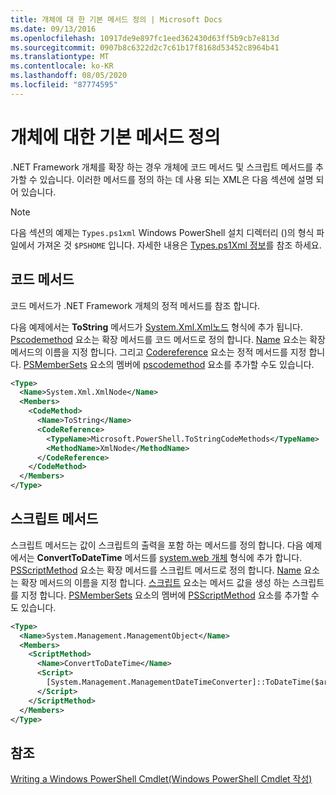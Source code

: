 ```yaml
---
title: 개체에 대 한 기본 메서드 정의 | Microsoft Docs
ms.date: 09/13/2016
ms.openlocfilehash: 10917de9e897fc1eed362430d63ff5b9cb7e813d
ms.sourcegitcommit: 0907b8c6322d2c7c61b17f8168d53452c8964b41
ms.translationtype: MT
ms.contentlocale: ko-KR
ms.lasthandoff: 08/05/2020
ms.locfileid: "87774595"
---
```

# <a name="defining-default-methods-for-objects"></a>개체에 대한 기본 메서드 정의

.NET Framework 개체를 확장 하는 경우 개체에 코드 메서드 및 스크립트 메서드를 추가할 수 있습니다.
이러한 메서드를 정의 하는 데 사용 되는 XML은 다음 섹션에 설명 되어 있습니다.

> [!NOTE]
> 다음 섹션의 예제는 `Types.ps1xml` Windows PowerShell 설치 디렉터리 ()의 형식 파일에서 가져온 것 `$PSHOME` 입니다. 자세한 내용은 [Types.ps1Xml 정보](/powershell/module/microsoft.powershell.core/about/about_types.ps1xml)를 참조 하세요.

## <a name="code-methods"></a>코드 메서드

코드 메서드가 .NET Framework 개체의 정적 메서드를 참조 합니다.

다음 예제에서는 **ToString** 메서드가 [System.Xml.Xml노드](/dotnet/api/System.Xml.XmlNode) 형식에 추가 됩니다. [Pscodemethod](/dotnet/api/system.management.automation.pscodemethod) 요소는 확장 메서드를 코드 메서드로 정의 합니다. [Name](/dotnet/api/system.management.automation.psmemberinfo.name?view=pscore-6.2.0#System_Management_Automation_PSMemberInfo_Name) 요소는 확장 메서드의 이름을 지정 합니다. 그리고 [Codereference](/dotnet/api/system.management.automation.pscodemethod.codereference?view=pscore-6.2.0#System_Management_Automation_PSCodeMethod_CodeReference) 요소는 정적 메서드를 지정 합니다. [PSMemberSets](/dotnet/api/system.management.automation.psmemberset?view=pscore-6.2.0) 요소의 멤버에 [pscodemethod](/dotnet/api/system.management.automation.pscodemethod) 요소를 추가할 수도 있습니다.

```xml
<Type>
  <Name>System.Xml.XmlNode</Name>
  <Members>
    <CodeMethod>
      <Name>ToString</Name>
      <CodeReference>
        <TypeName>Microsoft.PowerShell.ToStringCodeMethods</TypeName>
        <MethodName>XmlNode</MethodName>
      </CodeReference>
    </CodeMethod>
  </Members>
</Type>
```

## <a name="script-methods"></a>스크립트 메서드

스크립트 메서드는 값이 스크립트의 출력을 포함 하는 메서드를 정의 합니다. 다음 예제에서는 **ConvertToDateTime** 메서드를 [system.web 개체](/dotnet/api/System.Management.ManagementObject) 형식에 추가 합니다. [PSScriptMethod](/dotnet/api/system.management.automation.psscriptmethod?view=pscore-6.2.0) 요소는 확장 메서드를 스크립트 메서드로 정의 합니다. [Name](/dotnet/api/system.management.automation.psmemberinfo.name?view=pscore-6.2.0#System_Management_Automation_PSMemberInfo_Name) 요소는 확장 메서드의 이름을 지정 합니다. [스크립트](/dotnet/api/system.management.automation.psscriptmethod.script?view=pscore-6.2.0#System_Management_Automation_PSScriptMethod_Script) 요소는 메서드 값을 생성 하는 스크립트를 지정 합니다. [PSMemberSets](/dotnet/api/system.management.automation.psmemberset?view=pscore-6.2.0) 요소의 멤버에 [PSScriptMethod](/dotnet/api/system.management.automation.psscriptmethod?view=pscore-6.2.0) 요소를 추가할 수도 있습니다.

```xml
<Type>
  <Name>System.Management.ManagementObject</Name>
  <Members>
    <ScriptMethod>
      <Name>ConvertToDateTime</Name>
      <Script>
        [System.Management.ManagementDateTimeConverter]::ToDateTime($args[0])
      </Script>
    </ScriptMethod>
  </Members>
</Type>
```

## <a name="see-also"></a>참조

[Writing a Windows PowerShell Cmdlet(Windows PowerShell Cmdlet 작성)](./writing-a-windows-powershell-cmdlet.md)
